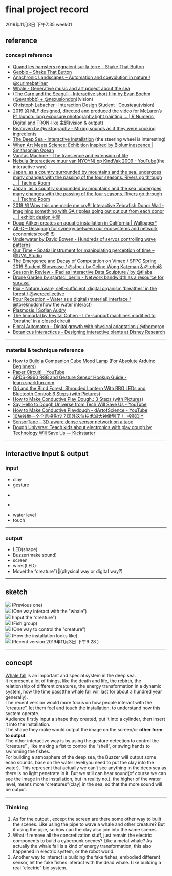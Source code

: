 # final project record

2019年11月3日 下午7:35 week01
## reference
### concept reference
- [Quand les hamsters régnaient sur la terre – Shake That Button](https://shakethatbutton.com/quand-les-hamsters-regnaient-sur-la-terre/)
- [Geobio – Shake That Button](https://shakethatbutton.com/geobio/)
- [Anachronic Landscapes – Automation and coevolution in nature / @curimebatliner](https://www.creativeapplications.net/robotics/anachronic-landscapes-automation-and-coevolution-in-nature/)
- [Whale - Generative music and art project about the sea](http://generativo.es/whale/en/)
- ([The Carp and the Seagull - Interactive short film by Evan Boehm (@evanbbb) + @nexuslondon](https://www.creativeapplications.net/featured/the-carp-and-the-seagull-interactive-short-film-by-evan-boehm/))(vision)
- [Christoph Labacher · Interaction Design Student · Cousteau](https://christophlabacher.com/cousteau)(vision)
- [2019 的 MLF designed, directed and produced the video for McLaren’s P1 launch:  long exposure photography light painting … | R Numeric, Digital and TRON-like 主题](https://www.pinterest.se/pin/555983516479448701/)(vision & output)
- [Beatoven by @viktography - Mixing sounds as if they were cooking ingredients](https://www.creativeapplications.net/arduino-2/beatoven-mixing-sounds-as-if-they-were-cooking-ingredients/)
- [The Deep Sea - Interactive Installation](https://ocean.si.edu/ecosystems/deep-sea/when-art-meets-science-exhibition-inspired-bioluminescence) (the steering wheel is interesting)
- [When Art Meets Science: Exhibition Inspired by Bioluminescence | Smithsonian Ocean](https://ocean.si.edu/ecosystems/deep-sea/when-art-meets-science-exhibition-inspired-bioluminescence)
- [Vanitas Machine - The transience and extension of life](https://www.creativeapplications.net/objects/vanitas-machine/)
- [Nebula (interactieve muur van NYOYN) op KindVak 2009 - YouTube](https://www.youtube.com/watch?v=NRM9w4PNXHk&feature=share)(the interactive way)
- [Japan, as a country surrounded by mountains and the sea, undergoes many changes with the passing of the four seasons. Rivers go through … | Techno Room](https://www.pinterest.se/pin/160440805460918542/)
- [Japan, as a country surrounded by mountains and the sea, undergoes many changes with the passing of the four seasons. Rivers go through … | Techno Room](https://www.pinterest.se/pin/160440805460918542/)
- [2019 的 Wow this one made me cry!!! Interactive Zebrafish Donor Wall - imagining something with GA ripples going out out out from each donor … | exhibit design 主题](https://www.pinterest.se/pin/463941199105400293/)
- [Doug Aitken creates an aquatic installation in California | Wallpaper*](https://www.wallpaper.com/art/doug-aitken-and-parley-for-the-oceans-take-art-under-the-sea)
- [Alt-C – Designing for synergy between our ecosystems and network economics](https://www.creativeapplications.net/vvvv/alt-c-designing-for-synergy-between-our-ecosystems-and-network-economics/)(cool!!!!!)
- [Underwater by David Bowen - Hundreds of servos controlling wave patterns](https://www.creativeapplications.net/processing/underwater-by-david-bowen-hundreds-of-servos-controlling-wave-patterns/)
- [Our Time – Spatial instrument for manipulating perception of time – @UVA_Studio‬](https://www.creativeapplications.net/environment/our-time-spatial-instrument-for-manipulating-the-perception-of-time/)
- [The Emergence and Decay of Computation on Vimeo](https://vimeo.com/336939272) / [SFPC Spring 2019 Student Showcase / @sfpc / by Celine Wong Katzman & @tchoi8](https://www.creativeapplications.net/maxmsp/sfpc-spring-2019-student-showcase/)
- [Season in Review - iPad as Interactive Data Sculpture / by @tllabs](https://www.creativeapplications.net/membersonly/season-in-review-ipad-as-interactive-data-sculpture/)
- [Drone Garden by @artsci_berlin - Network bandwidth as a resource for survival](https://www.creativeapplications.net/environment/drone-garden/)
- [Pixi – Nature aware, self-sufficient, digital organism ‘breathes’ in the forest / @werccollective](https://www.creativeapplications.net/environment/pixi-nature-aware-self-sufficient-digital-organism-breathes-in-the-forest/)
- [Pour Reception – Water as a digital (material) interface / @toreknudsn](https://www.creativeapplications.net/processing/pour-reception-water-as-a-digital-material-interface/)(how the water interact)
- [Plasmosis | Sofian Audry](https://sofianaudry.com/en/works/plasmosis)
- [The Immortal by Revital Cohen - Life-support machines modified to 'breathe' in a closed circuit](https://www.creativeapplications.net/events/the-immortal-life-support-machines-modified-to-breathe-in-a-closed-circuit/)
- [Floral Automaton – Digital growth with physical adaptation / @thomgrog](https://www.creativeapplications.net/arduino-2/floral-automaton-digital-growth-with-physical-adaptation/)
- [Botanicus Interacticus - Designing interactive plants at Disney Research](https://www.creativeapplications.net/other/botanicus-interacticus-designing-interactive-plants-at-disney-research/)
- - - -
### material & technique reference
- [How to Build a Companion Cube Mood Lamp (For Absolute Arduino Beginners)](https://www.makeuseof.com/tag/build-companion-cube-mood-lamp/)
- [Paper Circuit! - YouTube](https://www.youtube.com/watch?v=BwKQ9Idq9FM)
- [APDS-9960 RGB and Gesture Sensor Hookup Guide - learn.sparkfun.com](https://learn.sparkfun.com/tutorials/apds-9960-rgb-and-gesture-sensor-hookup-guide/all)
- [Ori and the Blind Forest: Shrouded Lantern With RBG LEDs and Bluetooth Control: 6 Steps (with Pictures)](https://www.instructables.com/id/Ori-and-the-Blind-Forest-Shrouded-Lantern-With-RBG/)
- [How to Make Conductive Play Dough.: 3 Steps (with Pictures)](https://www.instructables.com/id/How-to-make-conductive-play-dough/)
- [Say Hello to Dough Universe from Tech Will Save Us - YouTube](https://www.youtube.com/watch?v=8linqvrZIiI)
- [How  to Make Conductive Playdough - dArtofScience - YouTube](https://www.youtube.com/watch?v=_vge4vol868)
- [10块钱做一个全息投影仪？国外这位技术派大神做到了！_投影DIY](https://www.sohu.com/a/257179012_100256669)
- [SensorTape – 3D-aware dense sensor network on a tape](https://www.creativeapplications.net/processing/sensortape-3d-aware-dense-sensor-network-on-a-tape/)
- [Dough Universe: Teach kids about electronics with play dough by Technology Will Save Us — Kickstarter](https://www.kickstarter.com/projects/techwillsaveus/dough-universe-squishy-tech-toys-for-4-7-year-olds)
- - - -
## interactive input & output
### input
- clay
- gesture
- ~~~light~~~
- ~~~humidity~~~
- water level
- touch
- - - -
### output
- LED(shape)
- Buzzer(make sound)
- screen
- wires(LED)
- Move(the “creature”)(physical way or digital way?)
- - - -
## sketch
![](pic/version_alpha.png)
(Previous one)</br>
![](pic/whale1.png)
(One way interact with the "whale”)</br>
![](pic/insertdevice.png)
(Input the “creature”)</br>
![](pic/fishesgroup.png)
(Fish group)</br>
![](pic/gesturedetection.png)
(One way to control the "creature”)</br>
![](pic/scene.png)
(How the installation looks like)</br>
![](pic/version_beta.png)
(Recent version 2019年11月3日 下午9:28 )</br>
- - - -
## concept
[Whale fall](https://en.wikipedia.org/wiki/Whale_fall) is an important and special system in the deep sea.</br>
It represent a lot of things, like the death and life, the rebirth, the relationship of different creatures, the energy transformation in a dynamic system,  how the time pass(the whale fall will last for about a hundred year generally).</br>
The recent version would more focus on how people interact with the “creature”, let them feel and touch the installation, to understand how this system operate.</br>
Audience firstly input a shape they created, put it into a cylinder, then insert it into the installation.</br>
The shape they make would output the image on the screen/or **other form to output**.</br>
The other interactive way is by using the gesture detection to control the “creature” , like making a fist to control the “shell”, or swing hands to swimming the fishes.</br>
For building a atmosphere of the deep sea, the Buzzer will output some echo sounds, base on the water level(you need to put the clay into the water). This represent that actually we can’t see anything in the deep sea as there is no light penetrate in it. But we still can hear sound(of course we can see the image in the installation, but in reality no.), the higher of the water level, means more “creatures”(clay) in the sea, so that the more sound will be output.</br>
- - - -
### Thinking
1. As for the output , except the screen are there some other way to built the scenes. Like using the pipe to wave a whale and other creature? But if using the pipe, so how can the clay also join into the same scenes.
2. What if remove all the concretization stuff, just remain the electric components to build a cyberpunk scenes? Like a metal whale? As actually the whale fall is a kind of energy transformation, this also happened in electric system, or the robot world.
3. Another way to interact is building the fake fishes, embodied different sensor, let the fake fishes interact with the dead whale. Like building a real “electric” bio system. 	



